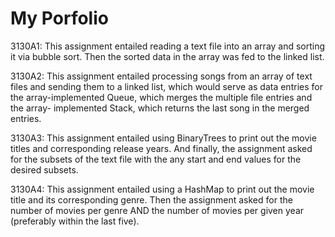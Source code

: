 # My Porfolio

3130A1: This assignment entailed reading a text file into an array and sorting it via bubble sort. Then the sorted data in the         array was fed to the linked list.

3130A2: This assignment entailed processing songs from an array of text files and sending them to a linked list, which would           serve as data entries for the array-implemented Queue, which merges the multiple file entries and the array-                   implemented Stack, which returns the last song in the merged entries.

3130A3: This assignment entailed using BinaryTrees to print out the movie titles and corresponding release years. And finally,
        the assignment asked for the subsets of the text file with the any start and end values for the desired subsets.
        
3130A4: This assignment entailed using a HashMap to print out the movie title and its corresponding genre. Then the assignment         asked for the number of movies per genre AND the number of movies per given year (preferably within the last five).
